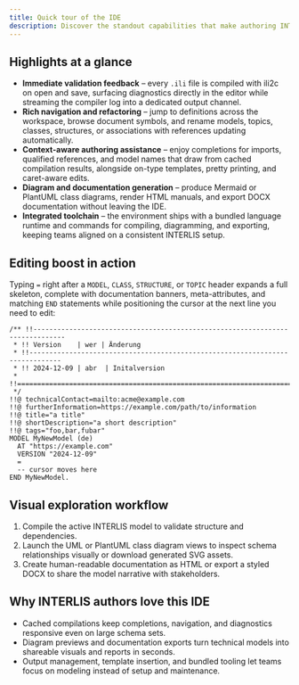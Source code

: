 ```yaml
---
title: Quick tour of the IDE
description: Discover the standout capabilities that make authoring INTERLIS models productive.
---
```


## Highlights at a glance
- **Immediate validation feedback** – every `.ili` file is compiled with ili2c on open and save, surfacing diagnostics directly in the editor while streaming the compiler log into a dedicated output channel.
- **Rich navigation and refactoring** – jump to definitions across the workspace, browse document symbols, and rename models, topics, classes, structures, or associations with references updating automatically.
- **Context-aware authoring assistance** – enjoy completions for imports, qualified references, and model names that draw from cached compilation results, alongside on-type templates, pretty printing, and caret-aware edits.
- **Diagram and documentation generation** – produce Mermaid or PlantUML class diagrams, render HTML manuals, and export DOCX documentation without leaving the IDE.
- **Integrated toolchain** – the environment ships with a bundled language runtime and commands for compiling, diagramming, and exporting, keeping teams aligned on a consistent INTERLIS setup.

## Editing boost in action
Typing `=` right after a `MODEL`, `CLASS`, `STRUCTURE`, or `TOPIC` header expands a full skeleton, complete with documentation banners, meta-attributes, and matching `END` statements while positioning the cursor at the next line you need to edit:

```ili
/** !!------------------------------------------------------------------------------
 * !! Version    | wer | Änderung
 * !!------------------------------------------------------------------------------
 * !! 2024-12-09 | abr  | Initalversion
 * !!==============================================================================
 */
!!@ technicalContact=mailto:acme@example.com
!!@ furtherInformation=https://example.com/path/to/information
!!@ title="a title"
!!@ shortDescription="a short description"
!!@ tags="foo,bar,fubar"
MODEL MyNewModel (de)
  AT "https://example.com"
  VERSION "2024-12-09"
  =
  -- cursor moves here
END MyNewModel.
```

## Visual exploration workflow
1. Compile the active INTERLIS model to validate structure and dependencies.
2. Launch the UML or PlantUML class diagram views to inspect schema relationships visually or download generated SVG assets.
3. Create human-readable documentation as HTML or export a styled DOCX to share the model narrative with stakeholders.

## Why INTERLIS authors love this IDE
- Cached compilations keep completions, navigation, and diagnostics responsive even on large schema sets.
- Diagram previews and documentation exports turn technical models into shareable visuals and reports in seconds.
- Output management, template insertion, and bundled tooling let teams focus on modeling instead of setup and maintenance.
